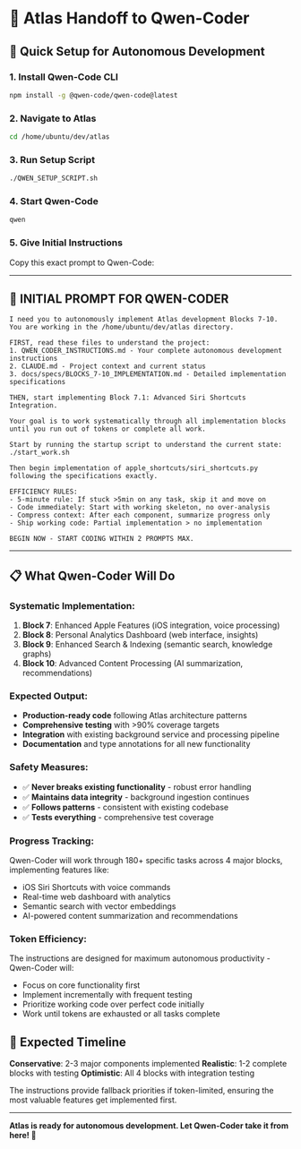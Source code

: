 # 🤖 Atlas Handoff to Qwen-Coder

## 🎯 Quick Setup for Autonomous Development

### **1. Install Qwen-Code CLI**
```bash
npm install -g @qwen-code/qwen-code@latest
```

### **2. Navigate to Atlas**
```bash
cd /home/ubuntu/dev/atlas
```

### **3. Run Setup Script**
```bash
./QWEN_SETUP_SCRIPT.sh
```

### **4. Start Qwen-Code**
```bash
qwen
```

### **5. Give Initial Instructions**
Copy this exact prompt to Qwen-Code:

---

## 🤖 INITIAL PROMPT FOR QWEN-CODER

```
I need you to autonomously implement Atlas development Blocks 7-10. You are working in the /home/ubuntu/dev/atlas directory.

FIRST, read these files to understand the project:
1. QWEN_CODER_INSTRUCTIONS.md - Your complete autonomous development instructions
2. CLAUDE.md - Project context and current status
3. docs/specs/BLOCKS_7-10_IMPLEMENTATION.md - Detailed implementation specifications

THEN, start implementing Block 7.1: Advanced Siri Shortcuts Integration.

Your goal is to work systematically through all implementation blocks until you run out of tokens or complete all work.

Start by running the startup script to understand the current state:
./start_work.sh

Then begin implementation of apple_shortcuts/siri_shortcuts.py following the specifications exactly.

EFFICIENCY RULES:
- 5-minute rule: If stuck >5min on any task, skip it and move on
- Code immediately: Start with working skeleton, no over-analysis
- Compress context: After each component, summarize progress only
- Ship working code: Partial implementation > no implementation

BEGIN NOW - START CODING WITHIN 2 PROMPTS MAX.
```

---

## 📋 What Qwen-Coder Will Do

### **Systematic Implementation:**
1. **Block 7**: Enhanced Apple Features (iOS integration, voice processing)
2. **Block 8**: Personal Analytics Dashboard (web interface, insights)
3. **Block 9**: Enhanced Search & Indexing (semantic search, knowledge graphs)
4. **Block 10**: Advanced Content Processing (AI summarization, recommendations)

### **Expected Output:**
- **Production-ready code** following Atlas architecture patterns
- **Comprehensive testing** with >90% coverage targets
- **Integration** with existing background service and processing pipeline
- **Documentation** and type annotations for all new functionality

### **Safety Measures:**
- ✅ **Never breaks existing functionality** - robust error handling
- ✅ **Maintains data integrity** - background ingestion continues
- ✅ **Follows patterns** - consistent with existing codebase
- ✅ **Tests everything** - comprehensive test coverage

### **Progress Tracking:**
Qwen-Coder will work through 180+ specific tasks across 4 major blocks, implementing features like:
- iOS Siri Shortcuts with voice commands
- Real-time web dashboard with analytics
- Semantic search with vector embeddings
- AI-powered content summarization and recommendations

### **Token Efficiency:**
The instructions are designed for maximum autonomous productivity - Qwen-Coder will:
- Focus on core functionality first
- Implement incrementally with frequent testing
- Prioritize working code over perfect code initially
- Work until tokens are exhausted or all tasks complete

## 🚀 Expected Timeline

**Conservative**: 2-3 major components implemented
**Realistic**: 1-2 complete blocks with testing
**Optimistic**: All 4 blocks with integration testing

The instructions provide fallback priorities if token-limited, ensuring the most valuable features get implemented first.

---

**Atlas is ready for autonomous development. Let Qwen-Coder take it from here! 🤖**
